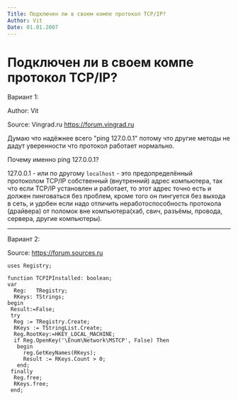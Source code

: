 ```yaml
---
Title: Подключен ли в своем компе протокол TCP/IP?
Author: Vit
Date: 01.01.2007
---
```



Подключен ли в своем компе протокол TCP/IP?
===========================================

Вариант 1:

Author: Vit

Source: Vingrad.ru <https://forum.vingrad.ru>

Думаю что надёжнее всего "ping 127.0.0.1" потому что другие методы не
дадут уверенности что протокол работает нормально.

Почему именно ping 127.0.0.1?

127.0.0.1 - или по другому `localhost` - это предопределённый протоколом
TCP/IP собственный (внутренний) адрес компьютера, так что если TCP/IP
установлен и работает, то этот адрес точно есть и должен пинговаться без
проблем, кроме того он пингуется без выхода в сеть, и удобен если надо
отличить неработоспособность протокола (драйвера) от поломок вне
компьютера(хаб, свич, разъёмы, провода, сервера, другие компьютеры).

------------------------------------------------------------------------

Вариант 2:

Source: <https://forum.sources.ru>

    uses Registry;
     
    function TCPIPInstalled: boolean;
    var 
      Reg:   TRegistry; 
      RKeys: TStrings; 
    begin 
     Result:=False; 
     try 
      Reg := TRegistry.Create; 
      RKeys := TStringList.Create; 
      Reg.RootKey:=HKEY_LOCAL_MACHINE; 
      if Reg.OpenKey('\Enum\Network\MSTCP', False) Then 
       begin 
         reg.GetKeyNames(RKeys); 
         Result := RKeys.Count > 0; 
       end; 
     finally 
      Reg.free; 
      RKeys.free; 
     end; 

